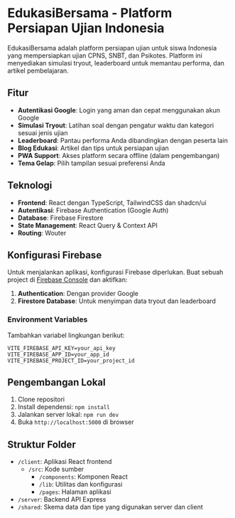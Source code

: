 # EdukasiBersama - Platform Persiapan Ujian Indonesia

EdukasiBersama adalah platform persiapan ujian untuk siswa Indonesia yang mempersiapkan ujian CPNS, SNBT, dan Psikotes. Platform ini menyediakan simulasi tryout, leaderboard untuk memantau performa, dan artikel pembelajaran.

## Fitur

- **Autentikasi Google**: Login yang aman dan cepat menggunakan akun Google
- **Simulasi Tryout**: Latihan soal dengan pengatur waktu dan kategori sesuai jenis ujian
- **Leaderboard**: Pantau performa Anda dibandingkan dengan peserta lain
- **Blog Edukasi**: Artikel dan tips untuk persiapan ujian
- **PWA Support**: Akses platform secara offline (dalam pengembangan)
- **Tema Gelap**: Pilih tampilan sesuai preferensi Anda

## Teknologi

- **Frontend**: React dengan TypeScript, TailwindCSS dan shadcn/ui
- **Autentikasi**: Firebase Authentication (Google Auth)
- **Database**: Firebase Firestore
- **State Management**: React Query & Context API
- **Routing**: Wouter

## Konfigurasi Firebase

Untuk menjalankan aplikasi, konfigurasi Firebase diperlukan. Buat sebuah project di [Firebase Console](https://console.firebase.google.com/) dan aktifkan:

1. **Authentication**: Dengan provider Google
2. **Firestore Database**: Untuk menyimpan data tryout dan leaderboard

### Environment Variables

Tambahkan variabel lingkungan berikut:

```
VITE_FIREBASE_API_KEY=your_api_key
VITE_FIREBASE_APP_ID=your_app_id
VITE_FIREBASE_PROJECT_ID=your_project_id
```

## Pengembangan Lokal

1. Clone repositori
2. Install dependensi: `npm install`
3. Jalankan server lokal: `npm run dev`
4. Buka `http://localhost:5000` di browser

## Struktur Folder

- `/client`: Aplikasi React frontend
  - `/src`: Kode sumber
    - `/components`: Komponen React
    - `/lib`: Utilitas dan konfigurasi
    - `/pages`: Halaman aplikasi
- `/server`: Backend API Express
- `/shared`: Skema data dan tipe yang digunakan server dan client